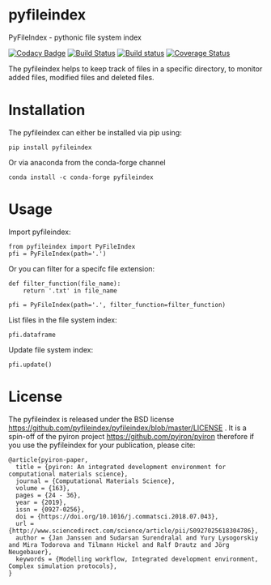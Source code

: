 # pyfileindex
PyFileIndex - pythonic file system index 

[![Codacy Badge](https://api.codacy.com/project/badge/Grade/61d50c2f9f5f404f879a02650ff3da35)](https://www.codacy.com/app/jan-janssen/pyfileindex?utm_source=github.com&amp;utm_medium=referral&amp;utm_content=pyfileindex/pyfileindex&amp;utm_campaign=Badge_Grade)
[![Build Status](https://travis-ci.org/pyfileindex/pyfileindex.svg?branch=master)](https://travis-ci.org/pyfileindex/pyfileindex)
[![Build status](https://ci.appveyor.com/api/projects/status/n13j4aous9wohncy/branch/master?svg=true)](https://ci.appveyor.com/project/jan-janssen/pyfileindex/branch/master)
[![Coverage Status](https://coveralls.io/repos/github/pyfileindex/pyfileindex/badge.svg?branch=master)](https://coveralls.io/github/pyfileindex/pyfileindex?branch=master)

The pyfileindex helps to keep track of files in a specific directory, to monitor added files, modified files and deleted files.

# Installation
The pyfileindex can either be installed via pip using:

    pip install pyfileindex

Or via anaconda from the conda-forge channel

    conda install -c conda-forge pyfileindex


# Usage 
Import pyfileindex:

    from pyfileindex import PyFileIndex 
    pfi = PyFileIndex(path='.')
    
Or you can filter for a specifc file extension: 

    def filter_function(file_name):
        return '.txt' in file_name
        
    pfi = PyFileIndex(path='.', filter_function=filter_function)

List files in the file system index: 

    pfi.dataframe 

Update file system index: 

    pfi.update()



# License
The pyfileindex is released under the BSD license https://github.com/pyfileindex/pyfileindex/blob/master/LICENSE . It is a spin-off of the pyiron project https://github.com/pyiron/pyiron therefore if you use the pyfileindex for your publication, please cite: 

    @article{pyiron-paper,
      title = {pyiron: An integrated development environment for computational materials science},
      journal = {Computational Materials Science},
      volume = {163},
      pages = {24 - 36},
      year = {2019},
      issn = {0927-0256},
      doi = {https://doi.org/10.1016/j.commatsci.2018.07.043},
      url = {http://www.sciencedirect.com/science/article/pii/S0927025618304786},
      author = {Jan Janssen and Sudarsan Surendralal and Yury Lysogorskiy and Mira Todorova and Tilmann Hickel and Ralf Drautz and Jörg Neugebauer},
      keywords = {Modelling workflow, Integrated development environment, Complex simulation protocols},
    }
